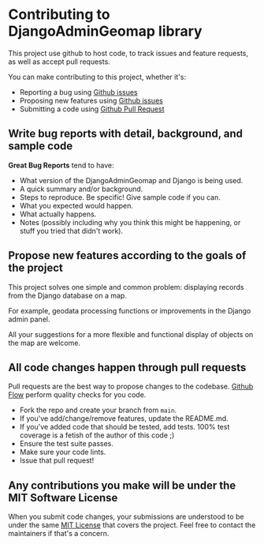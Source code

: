 # Contributing to DjangoAdminGeomap library
This project use github to host code, to track issues and feature requests, as well as accept pull requests.

You can make contributing to this project, whether it's:

-   Reporting a bug using [Github issues](https://github.com/vb64/django.admin.geomap/issues)
-   Proposing new features using [Github issues](https://github.com/vb64/django.admin.geomap/issues)
-   Submitting a code using [Github Pull Request](https://docs.github.com/en/github/collaborating-with-issues-and-pull-requests/creating-a-pull-request)

## Write bug reports with detail, background, and sample code
**Great Bug Reports** tend to have:

-   What version of the DjangoAdminGeomap and Django is being used.
-   A quick summary and/or background.
-   Steps to reproduce. Be specific! Give sample code if you can.
-   What you expected would happen.
-   What actually happens.
-   Notes (possibly including why you think this might be happening, or stuff you tried that didn't work).

## Propose new features according to the goals of the project
This project solves one simple and common problem: displaying records from the Django database on a map.

For example, geodata processing functions or improvements in the Django admin panel.

All your suggestions for a more flexible and functional display of objects on the map are welcome.

## All code changes happen through pull requests
Pull requests are the best way to propose changes to the codebase.
[Github Flow](https://guides.github.com/introduction/flow/index.html) perform quality checks for you code.

-   Fork the repo and create your branch from `main`.
-   If you've add/change/remove features, update the README.md.
-   If you've added code that should be tested, add tests. 100% test coverage is a fetish of the author of this code ;)
-   Ensure the test suite passes.
-   Make sure your code lints.
-   Issue that pull request!

## Any contributions you make will be under the MIT Software License
When you submit code changes, your submissions are understood to be under the same [MIT License](http://choosealicense.com/licenses/mit/) that covers the project. Feel free to contact the maintainers if that's a concern.
